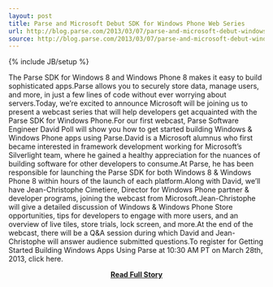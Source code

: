 ```yaml
---
layout: post
title: Parse and Microsoft Debut SDK for Windows Phone Web Series
url: http://blog.parse.com/2013/03/07/parse-and-microsoft-debut-windows-sdk-web-series/
source: http://blog.parse.com/2013/03/07/parse-and-microsoft-debut-windows-sdk-web-series/
---
```

{% include JB/setup %}<p>The Parse SDK for Windows 8 and Windows Phone 8 makes it easy to build sophisticated apps.Parse allows you to securely store data, manage users, and more, in just a few lines of code without ever worrying about servers.Today, we’re excited to announce Microsoft will be joining us to present a webcast series that will help developers get acquainted with the Parse SDK for Windows Phone.For our first webcast, Parse Software Engineer David Poll will show you how to get started building Windows & Windows Phone apps using Parse.David is a Microsoft alumnus who first became interested in framework development working for Microsoft’s Silverlight team, where he gained a healthy appreciation for the nuances of building software for other developers to consume.At Parse, he has been responsible for launching the Parse SDK for both Windows 8 & Windows Phone 8 within hours of the launch of each platform.Along with David, we’ll have Jean-Christophe Cimetiere, Director for Windows Phone partner & developer programs, joining the webcast from Microsoft.Jean-Christophe will give a detailed discussion of Windows & Windows Phone Store opportunities, tips for developers to engage with more users, and an overview of live tiles, store trials, lock screen, and more.At the end of the webcast, there will be a Q&A session during which David and Jean-Christophe will answer audience submitted questions.To register for Getting Started Building Windows Apps Using Parse at 10:30 AM PT on March 28th, 2013, click here.</p>
<center><p><a href="http://blog.parse.com/2013/03/07/parse-and-microsoft-debut-windows-sdk-web-series/" style='padding:25px; font-sze:18px; font-weight: bold;'>Read Full Story</a></p></center>
